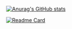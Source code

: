 [![Anurag's GitHub stats](https://github-readme-stats.vercel.app/api?username=Wendelvsouza&show_icons=true&theme=radical)](https://github.com/anuraghazra/github-readme-stats)

[![Readme Card](https://github-readme-stats.vercel.app/api/pin/?username=Wendelvsouza&repo=Postagem_0002)](https://github.com/anuraghazra/github-readme-stats)
